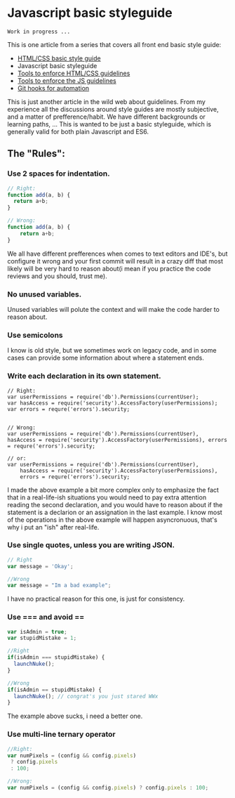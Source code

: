 # Javascript basic styleguide

`Work in progress ...` 

This is one article from a series that covers all front end basic style guide:

* [HTML/CSS basic style guide](https://assist-software.net/blog)
* Javascript basic styleguide
* [Tools to enforce HTML/CSS guidelines](https://assist-software.net/blog)
* [Tools to enforce the JS guidelines](https://assist-software.net/blog)
* [Git hooks for automation](https://assist-software.net/blog)

This is just another article in the wild web about guidelines.
From my experience all the discussions around style guides are mostly subjective, and a matter of prefference/habit. We have different backgrounds or learning paths, ...
This is wanted to be just a basic styleguide, which is generally valid for both plain Javascript and ES6.

## The "Rules":

### Use 2 spaces for indentation.

```js
// Right:
function add(a, b) {
  return a+b;
}

// Wrong:
function add(a, b) {
    return a+b;
}
```

We all have different prefferences when comes to text editors and IDE's, but configure it wrong and your first commit will result in a crazy diff that most likely will be very hard to reason about(i mean if you practice the code reviews and you should, trust me).

### No unused variables.
Unused variables will polute the context and will make the code harder to reason about.

### Use semicolons
I know is old style, but we sometimes work on legacy code, and in some cases can provide some information about where a statement ends.

### Write each declaration in its own statement.

```
// Right:
var userPermissions = require('db').Permissions(currentUser);
var hasAccess = require('security').AccessFactory(userPermissions);
var errors = requre('errors').security;

 
// Wrong:
var userPermissions = require('db').Permissions(currentUser), hasAccess = require('security').AccessFactory(userPermissions), errors = requre('errors').security;

// or:
var userPermissions = require('db').Permissions(currentUser),
    hasAccess = require('security').AccessFactory(userPermissions),
    errors = requre('errors').security;

```

I made the above example a bit more complex only to emphasize the fact that in a real-life-ish situations you would need to pay extra attention reading the second declaration, and you would have to reason about if the statement is a declarion or an assignation in the last example. I know most of the operations in the above example will happen asyncronuous, that's why i put an "ish" after real-life.

### Use single quotes, unless you are writing JSON.

```js
// Right
var message = 'Okay';

//Wrong
var message = "Im a bad example";
```

I have no practical reason for this one, is just for consistency.

### Use === and avoid ==

```js
var isAdmin = true;
var stupidMistake = 1;

//Right
if(isAdmin === stupidMistake) {
  launchNuke();
}

//Wrong
if(isAdmin == stupidMistake) {
  launchNuke(); // congrat's you just stared WWx
}
```
The example above sucks, i need a better one.

### Use multi-line ternary operator

```js
//Right:
var numPixels = (config && config.pixels)
 ? config.pixels
 : 100;

//Wrong:
var numPixels = (config && config.pixels) ? config.pixels : 100;
```
